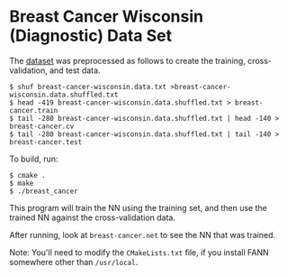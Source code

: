 # Breast Cancer Wisconsin (Diagnostic) Data Set 

The [dataset](http://archive.ics.uci.edu/ml/datasets/Breast+Cancer+Wisconsin+%28Diagnostic%29) was preprocessed as follows to create the training, cross-validation, and test data.

```
$ shuf breast-cancer-wisconsin.data.txt >breast-cancer-wisconsin.data.shuffled.txt
$ head -419 breast-cancer-wisconsin.data.shuffled.txt > breast-cancer.train
$ tail -280 breast-cancer-wisconsin.data.shuffled.txt | head -140 > breast-cancer.cv
$ tail -280 breast-cancer-wisconsin.data.shuffled.txt | tail -140 > breast-cancer.test
```

To build, run:

```
$ cmake .
$ make
$ ./breast_cancer
```
This program will train the NN using the training set, and then use the trained NN against the cross-validation data.

After running, look at `breast-cancer.net` to see the NN that was trained.

Note: You'll need to modify the `CMakeLists.txt` file, if you install FANN somewhere other than `/usr/local`.
